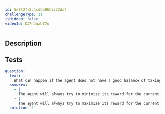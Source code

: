 ```yaml
---
id: 5e8f2f13c4cdbe86b5c72da4
challengeType: 11
isHidden: false
videoId: DX7hJuaUZ7o
---
```


## Description

<section id='description'>
</section>

## Tests

<section id='tests'>

```yml
question:
  text: |
    What can happen if the agent does not have a good balance of taking random actions and using learned actions?
  answers:
    - |
      The agent will always try to minimize its reward for the current state/action, leading to local minima.
    - |
      The agent will always try to maximize its reward for the current state/action, leading to local maxima.
  solution: 2
```

</section>
